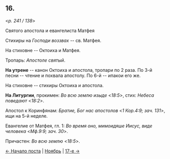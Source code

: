
## 16.

<*p. 241 / 138*>

Святого апостола и евангелиста Матфея

Стихиры на *Господи воззвах* -- св. Матфея. 

На стиховне -- Октоиха и Матфея. 

Тропарь: *Апостоле святый*. 

**На утрене** -- канон Октоиха и апостола, тропари по 2 раза. 
По 3-й песни -- чтение и похвала апостолу. 
По 6-й -- ипакои его же.

На стиховне -- стихиры Октоиха и апостола. 

**На Литургии**, прокимен: *Во всю землю изыде* <*18:5*>, стих: *Небеса поведают* <*18:2*>. 

Апостол к Коринфянам: *Братие, Бог нас апостолов* <*1 Кор.4:9; зач. 131*>, ищи на 5-й неделе.  

Евангелие от Матфея, гл. 1: *Во время оно, мимоидяше Иисус, виде человека* <*Мф.9:9; зач. 30*>. 

Причастен: *Во всю землю* <*18:5*>.

[← Начало поста](11_15_X_GMT.ru.md) | [Ноябрь](README.md#16-й) | [17-е →](11_17_GMT.ru.md)
